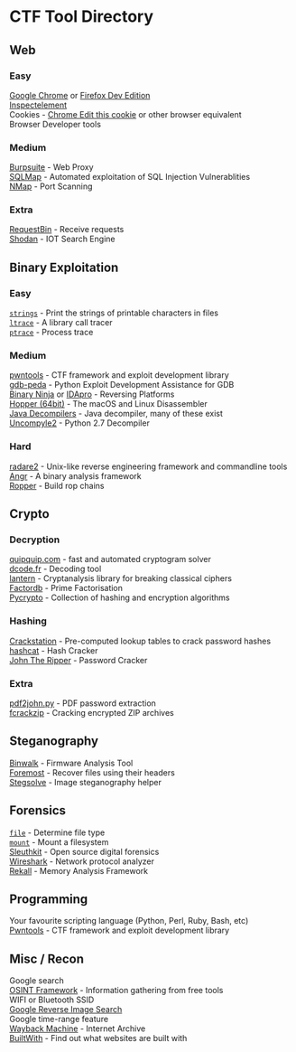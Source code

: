 # CTF Tool Directory

## Web

### Easy

[Google Chrome](https://www.google.com/chrome/) or [Firefox Dev Edition](https://www.mozilla.org/en-US/firefox/developer/)  
[Inspect​ ​element](https://pbs.twimg.com/media/CpPFpd3VMAA7Hx0.jpg:large)  
Cookies​ ​-​ [​Chrome Edit​ ​this​ ​cookie](https://chrome.google.com/webstore/detail/editthiscookie/fngmhnnpilhplaeedifhccceomclgfbg?hl=en) or other browser equivalent  
Browser Developer tools  

### Medium

[Burpsuite](https://portswigger.net/burp/freedownload/) - Web Proxy  
[SQLMap](http://sqlmap.org/) - Automated exploitation of SQL Injection Vulnerablities  
[NMap](https://nmap.org/) - Port Scanning  

### Extra

[RequestBin](https://requestb.in/) - Receive requests  
[Shodan](https://www.shodan.io/) - IOT Search Engine  
 
## Binary​ ​Exploitation

### Easy

[`strings`](https://linux.die.net/man/1/strings) - Print the strings of printable characters in files  
[`ltrace`](https://linux.die.net/man/1/ltrace) - A library call tracer  
[`ptrace`](http://man7.org/linux/man-pages/man2/ptrace.2.html) - Process trace  

### Medium

[pwntools](https://github.com/Gallopsled/pwntools) - CTF framework and exploit development library  
[gdb-peda](https://github.com/longld/peda) - Python Exploit Development Assistance for GDB  
[Binary​ ​Ninja](https://binary.ninja/) or [IDApro](https://www.hex-rays.com/products/ida/support/download.shtml) - Reversing Platforms  
[Hopper​ ​(64bit)](https://www.hopperapp.com/) - The macOS and Linux Disassembler  
[Java Decompilers](http://www.javadecompilers.com/) - Java decompiler, many of these exist  
[Uncompyle2](https://github.com/wibiti/uncompyle2) - Python 2.7 Decompiler  

### Hard

[radare​2](https://github.com/radare/radare2) - Unix-like reverse engineering framework and commandline tools  
[Angr](http://angr.io/) - A binary analysis framework  
[Ropper](https://github.com/sashs/Ropper) - Build rop chains  

## Crypto

### Decryption

[quipquip.com](http://quipqiup.com/) - fast and automated cryptogram solver  
[dcode.fr](http://www.dcode.fr/) - Decoding tool  
[lantern](https://github.com/CameronLonsdale/lantern) - Cryptanalysis library for breaking classical ciphers  
[Factordb](https://factordb.com/) - Prime Factorisation  
[Pycrypto](https://pypi.python.org/pypi/pycrypto) - Collection of hashing and encryption algorithms  

### Hashing

[Crackstation](https://crackstation.net/) - Pre-computed lookup tables to crack password hashes  
[hashcat](https://hashcat.net/hashcat/) - Hash Cracker  
[John The Ripper](https://github.com/magnumripper/JohnTheRipper) - Password Cracker  

### Extra

[pdf2john.py](https://github.com/magnumripper/JohnTheRipper/blob/unstable-jumbo/run/pdf2john.py) - PDF password extraction  
[fcrackzip](https://github.com/hyc/fcrackzip) - Cracking encrypted ZIP archives  

## Steganography

[Binwalk](https://github.com/devttys0/binwalk) - Firmware Analysis Tool  
[Foremost](http://foremost.sourceforge.net/foremost.html) - Recover files using their headers  
[Stegsolve](https://github.com/zardus/ctf-tools/blob/master/stegsolve/install) - Image steganography helper  

## Forensics

[`file`](https://linux.die.net/man/1/file) - Determine file type  
[`mount`](https://linux.die.net/man/8/mount) - Mount a filesystem  
[Sleuthkit](https://www.sleuthkit.org/) - Open source digital forensics  
[Wireshark](https://www.wireshark.org/) - Network protocol analyzer  
[Rekall](http://www.rekall-forensic.com/) - Memory Analysis Framework  

## Programming

Your favourite scripting language (Python, Perl, Ruby, Bash, etc)  
[Pwntools](https://github.com/Gallopsled/pwntools) - CTF framework and exploit development library  

## Misc / Recon

Google search  
[OSINT Framework](http://osintframework.com/) - Information gathering from free tools  
WIFI or Bluetooth SSID  
[Google Reverse Image Search](https://images.google.com/)  
Google time-range feature  
[Wayback Machine](https://archive.org/web/) - Internet Archive  
[BuiltWith](https://builtwith.com/) - Find out what websites are built with  
